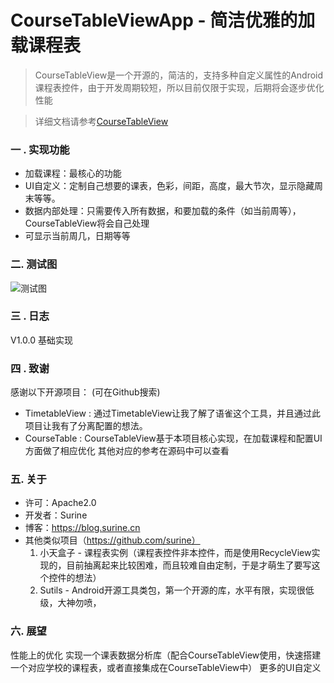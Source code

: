 # CourseTableViewApp - 简洁优雅的加载课程表

> CourseTableView是一个开源的，简洁的，支持多种自定义属性的Android课程表控件，由于开发周期较短，所以目前仅限于实现，后期将会逐步优化性能

> 详细文档请参考[CourseTableView](https://www.yuque.com/hysteria/coursetableview/rl0p36)


###  一 . 实现功能
- 加载课程：最核心的功能
- UI自定义：定制自己想要的课表，色彩，间距，高度，最大节次，显示隐藏周末等等。
- 数据内部处理：只需要传入所有数据，和要加载的条件（如当前周等），CourseTableView将会自己处理
- 可显示当前周几，日期等等


### 二. 测试图

![测试图](https://cdn.nlark.com/yuque/0/2019/png/276442/1551413899053-d3fbae3e-10d0-43bb-bc4f-ae3da0c9b359.png?x-oss-process=image/resize,w_714)



### 三 . 日志
V1.0.0 基础实现




### 四 . 致谢
感谢以下开源项目：
(可在Github搜索)
- TimetableView  : 通过TimetableView让我了解了语雀这个工具，并且通过此项目让我有了分离配置的想法。
- CourseTable  :  CourseTableView基于本项目核心实现，在加载课程和配置UI方面做了相应优化
其他对应的参考在源码中可以查看




### 五. 关于
- 许可：Apache2.0
- 开发者：Surine
- 博客：https://blog.surine.cn
- 其他类似项目（https://github.com/surine）
  1. 小天盒子 -  课程表实例（课程表控件非本控件，而是使用RecycleView实现的，目前抽离起来比较困难，而且较难自由定制，于是才萌生了要写这个控件的想法）
  2. Sutils - Android开源工具类包，第一个开源的库，水平有限，实现很低级，大神勿喷，




### 六. 展望
性能上的优化
实现一个课表数据分析库（配合CourseTableView使用，快速搭建一个对应学校的课程表，或者直接集成在CourseTableView中）
更多的UI自定义

